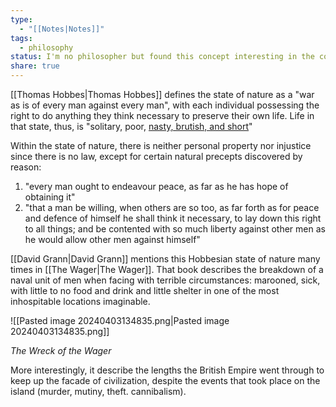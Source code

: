 ```yaml
---
type:
  - "[[Notes|Notes]]"
tags:
  - philosophy
status: I'm no philosopher but found this concept interesting in the context of the book that referenced it.
share: true
---
```


[[Thomas Hobbes|Thomas Hobbes]] defines the state of nature as a "war as is of every man against every man", with each individual possessing the right to do anything they think necessary to preserve their own life. Life in that state, thus, is "solitary, poor, [nasty, brutish, and short](https://en.wikipedia.org/wiki/Nasty,_brutish,_and_short "Nasty, brutish, and short")"

Within the state of nature, there is neither personal property nor injustice since there is no law, except for certain natural precepts discovered by reason:
1. "every man ought to endeavour peace, as far as he has hope of obtaining it" 
2. "that a man be willing, when others are so too, as far forth as for peace and defence of himself he shall think it necessary, to lay down this right to all things; and be contented with so much liberty against other men as he would allow other men against himself"

[[David Grann|David Grann]] mentions this Hobbesian state of nature many times in [[The Wager|The Wager]]. That book describes the breakdown of a naval unit of men when facing with terrible circumstances: marooned, sick, with little to no food and drink and little shelter in one of the most inhospitable locations imaginable.

![[Pasted image 20240403134835.png|Pasted image 20240403134835.png]]

_The Wreck of the Wager_

More interestingly, it describe the lengths the British Empire went through to keep up the facade of civilization, despite the events that took place on the island (murder, mutiny, theft. cannibalism).